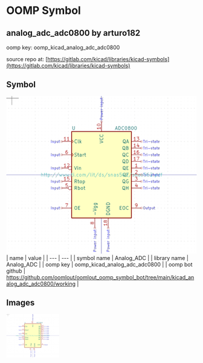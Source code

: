 # OOMP Symbol  
## analog_adc_adc0800  by arturo182  
  
oomp key: oomp_kicad_analog_adc_adc0800  
  
source repo at: [https://gitlab.com/kicad/libraries/kicad-symbols](https://gitlab.com/kicad/libraries/kicad-symbols)  
## Symbol  
  
[![working.png](working_600.png)](working.png)  
| name | value | 
| --- | --- | 
| symbol name | Analog_ADC | 
| library name | Analog_ADC | 
| oomp key | oomp_kicad_analog_adc_adc0800 | 
| oomp bot github | https://github.com/oomlout/oomlout_oomp_symbol_bot/tree/main/kicad_analog_adc_adc0800/working | 
## Images  
  
[![working.png](working_140.png)](working.png)  
